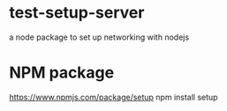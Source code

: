# test-setup-server
a node package to set up networking with nodejs

# NPM package
https://www.npmjs.com/package/setup
npm install setup